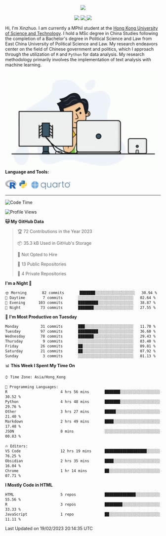 <div align='center'>
<img src='https://readme-typing-svg.herokuapp.com?font=ubuntu&color=4d3900&center=true&lines=HKUST+Mphil+in+SOSC;Focus+on+China;Code+for+PoliSci'/>
</div>


<p align='center'>
<a href='mailto:carlh.stoner@gmail.com' target='_blank'>
        <img src='https://img.shields.io/badge/Gmail-D14836?style=for-the-badge&logo=gmail&logoColor=white'/></a>
 <a href='https://www.linkedin.com/in/xinzhuo-huang-5161011ba/' target='_blank'>
        <img src='https://img.shields.io/badge/linkedin%20-%230077B5.svg?&style=for-the-badge&logo=linkedin&logoColor=white'/>
    </a>
 <img src='https://vbr.wocr.tk/badge?page_id=xinzhuohkust&style=for-the-badge&logo=Github&color=16a085'>  
    </p>
    
Hi, I'm Xinzhuo. I am currently a MPhil student at the [Hong Kong University of Science and Technology](https://sosc.hkust.edu.hk/node/613). I hold a MSc degree in China Studies following the completion of a Bachelor's degree in Political Science and Law from East China University of Political Science and Law. My research endeavors center on the field of Chinese government and politics, which I approach through the utilization of `R` and `Python` for data analysis. My research methodology primarily involves the implementation of text analysis with machine learning.




<img align='right' src="https://github.com/xinzhuohkust/xinzhuohkust/blob/main/programmer.gif" width="590">




**Language and Tools:**  

<code><img height="36" src="https://raw.githubusercontent.com/github/explore/80688e429a7d4ef2fca1e82350fe8e3517d3494d/topics/r/r.png"></code>
<code><img height="36" src="https://raw.githubusercontent.com/github/explore/80688e429a7d4ef2fca1e82350fe8e3517d3494d/topics/python/python.png"></code>
<code><img height="32" src="https://github.com/quarto-dev/quarto-r/blob/main/man/figures/quarto.png"></code>

---
<!--START_SECTION:waka-->
![Code Time](http://img.shields.io/badge/Code%20Time-17%20hrs%209%20mins-blue)

![Profile Views](http://img.shields.io/badge/Profile%20Views-560-blue)

**🐱 My GitHub Data** 

> 🏆 72 Contributions in the Year 2023
 > 
> 📦 35.3 kB Used in GitHub's Storage 
 > 
> 🚫 Not Opted to Hire
 > 
> 📜 13 Public Repositories 
 > 
> 🔑 4 Private Repositories  
 > 
**I'm a Night 🦉** 

```text
🌞 Morning       82 commits       ███████░░░░░░░░░░░░░░░░░░   30.94 % 
🌆 Daytime        7 commits       ░░░░░░░░░░░░░░░░░░░░░░░░░   02.64 % 
🌃 Evening      103 commits       █████████░░░░░░░░░░░░░░░░   38.87 % 
🌙 Night         73 commits       ███████░░░░░░░░░░░░░░░░░░   27.55 % 

```
📅 **I'm Most Productive on Tuesday** 

```text
Monday          31 commits       ███░░░░░░░░░░░░░░░░░░░░░░   11.70 % 
Tuesday         97 commits       █████████░░░░░░░░░░░░░░░░   36.60 % 
Wednesday       78 commits       ███████░░░░░░░░░░░░░░░░░░   29.43 % 
Thursday         9 commits       ░░░░░░░░░░░░░░░░░░░░░░░░░   03.40 % 
Friday          26 commits       ██░░░░░░░░░░░░░░░░░░░░░░░   09.81 % 
Saturday        21 commits       ██░░░░░░░░░░░░░░░░░░░░░░░   07.92 % 
Sunday           3 commits       ░░░░░░░░░░░░░░░░░░░░░░░░░   01.13 % 

```


📊 **This Week I Spent My Time On** 

```text
⌚︎ Time Zone: Asia/Hong_Kong

💬 Programming Languages: 
R                        4 hrs 56 mins       ███████░░░░░░░░░░░░░░░░░░   30.52 % 
Python                   4 hrs 48 mins       ███████░░░░░░░░░░░░░░░░░░   29.76 % 
Other                    3 hrs 27 mins       █████░░░░░░░░░░░░░░░░░░░░   21.40 % 
Markdown                 2 hrs 49 mins       ████░░░░░░░░░░░░░░░░░░░░░   17.48 % 
JSON                     8 mins              ░░░░░░░░░░░░░░░░░░░░░░░░░   00.83 % 

🔥 Editors: 
VS Code                  12 hrs 19 mins      ███████████████████░░░░░░   76.25 % 
Obsidian                 2 hrs 35 mins       ████░░░░░░░░░░░░░░░░░░░░░   16.04 % 
Chrome                   1 hr 14 mins        ██░░░░░░░░░░░░░░░░░░░░░░░   07.71 % 

```

**I Mostly Code in HTML** 

```text
HTML                     5 repos             ██████████████░░░░░░░░░░░   55.56 % 
R                        3 repos             ████████░░░░░░░░░░░░░░░░░   33.33 % 
JavaScript               1 repo              ██░░░░░░░░░░░░░░░░░░░░░░░   11.11 % 

```



 Last Updated on 19/02/2023 20:14:35 UTC
<!--END_SECTION:waka-->
    
    
    
    
    
    
    
    
